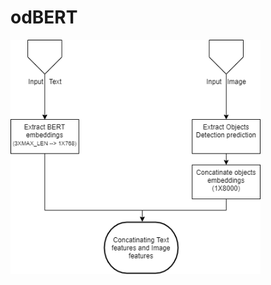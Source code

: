 # odBERT

<img src="https://github.com/DorBernsohn/multimodal_hateful_memes_classification/blob/main/odBERT/odBERT.png" width="400" />
